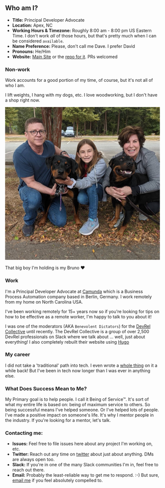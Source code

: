 ## Who am I?

- **Title:** Principal Developer Advocate
- **Location:** Apex, NC
- **Working Hours & Timezone:** Roughly 8:00 am - 8:00 pm US Eastern Time. I don't work *all* of those hours, but that's pretty much when I can be considered `available`.
- **Name Preference:** Please, don't call me Dave. I prefer David
- **Pronouns:** He/Him
- **Website:** [Main Site](https://davidgs.com) or the [repo for it](https://github.com/davidgs/DavidgsWeb.git). PRs welcomed

### Non-work
Work accounts for a good portion of my time, of course, but it's not all of who I am.

I lift weights, I hang with my dogs, etc. I love woodworking, but I don't have a shop right now.

![Me with my family](images/davidgs-pix-3.jpeg)

That big boy I'm holding is my Bruno ❤️

### Work
I'm a Principal Developer Advocate at [Camunda](https://camunda.com?ref=davidgsiot) which is a Business Process Automation company based in Berlin, Germany. I work remotely from my home on North Carolina USA.

I've been working remotely for 15+ years now so if you're looking for tips on how to be effective as a remote worker, I'm happy to talk to you about it!

I was one of the moderators (AKA `Benevolent Dictators`) for the [DevRel Collective](https://devrelcollective.fun) until recently. The DevRel Collective is a group of over 2,500 DevRel professionals on Slack where we talk about ... well, just about everything! I also completely rebuilt their website using [Hugo](https://gohugo.io)

### My career

I did not take a 'traditional' path into tech. I even wrote a [whole thing](https://davidgs.com/posts/category/devrel/my-journey-into-tech-and-devrel/) on it a while back! But I've been in tech now longer than I was ever in anything else.

### What Does Success Mean to Me?

My Primary goal is to help people. I call it Being of Service™. It's sort of what my entire life is based on: being of maximum service to others. So being successful means I've helped someone. Or I've helped lots of people. I've made a positive impact on someone's life. It's why I mentor people in the industry. If you're looking for a mentor, let's talk.

### Contacting me:

- **Issues:** Feel free to file issues here about any project I'm working on, etc.
- **Twitter:** Reach out any time on [twitter](https://twitter.com/davidgsIoT) about just about anything. DMs are always open too.
- **Slack:** If you're in one of the many Slack communities I'm in, feel free to reach out there.
- **Email:** Probably the least-reliable way to get me to respond. :-) But sure, [email me](mailto:davidgs@davidgs.com) if you feel absolutely compelled to.



